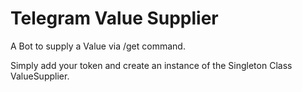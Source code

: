 # Telegram Value Supplier
A Bot to supply a Value via /get command.

Simply add your token and create an instance of the Singleton Class ValueSupplier.
